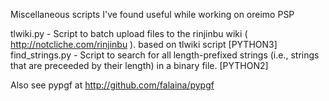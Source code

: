 Miscellaneous scripts I've found useful while working on oreimo PSP

tlwiki.py - Script to batch upload files to the rinjinbu wiki ( http://notcliche.com/rinjinbu ). based on tlwiki script [PYTHON3]
find_strings.py - Script to search for all length-prefixed strings (i.e., strings that are preceeded by their length) in a binary file. [PYTHON2]

Also see pypgf at http://github.com/falaina/pypgf
